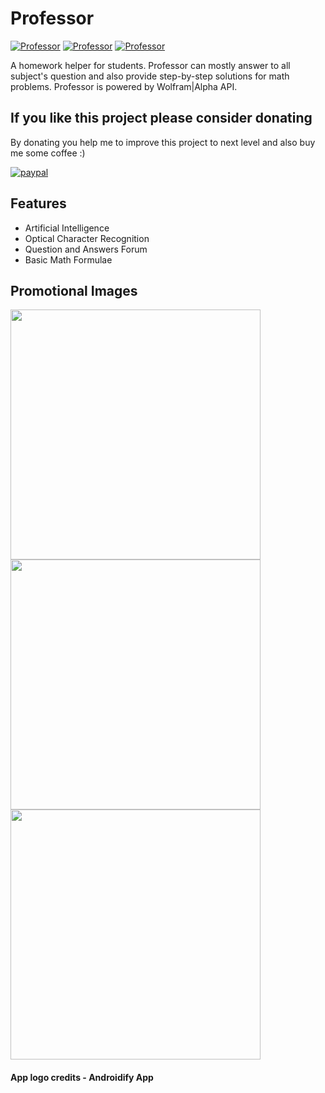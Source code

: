 # Professor
[![Professor](https://forthebadge.com/images/badges/built-by-developers.svg)](https://lvamsavarthan.github.io/lvstore)
[![Professor](https://forthebadge.com/images/badges/built-with-love.svg)](https://lvamsavarthan.github.io/lvstore)
[![Professor](https://forthebadge.com/images/badges/built-for-android.svg)](https://lvamsavarthan.github.io/lvstore)

A homework helper for students. Professor can mostly answer to all subject's question and also provide step-by-step solutions for math problems. Professor is powered by Wolfram|Alpha API. 

## If you like this project please consider donating
By donating you help me to improve this project to next level and also buy me some coffee :)

[![paypal](https://www.paypalobjects.com/en_US/i/btn/btn_donateCC_LG.gif)](https://www.paypal.com/cgi-bin/webscr?cmd=_s-xclick&hosted_button_id=UF2TDFHZAHELS&source=url
)

## Features

- Artificial Intelligence
- Optical Character Recognition
- Question and Answers Forum
- Basic Math Formulae

## Promotional Images

<img src="https://github.com/lvamsavarthan/ProfessorLv/blob/master/images/1.jpg" height="400">
<img src="https://github.com/lvamsavarthan/ProfessorLv/blob/master/images/2.jpg" height="400">
<img src="https://github.com/lvamsavarthan/ProfessorLv/blob/master/images/3.jpg" height="400">

#### App logo credits - Androidify App
